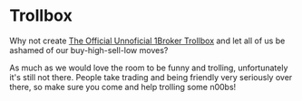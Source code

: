 # Trollbox

Why not create [The Official Unnoficial 1Broker Trollbox](http://t.me/Trollbox_1Broker)
and let all of us be ashamed of our buy-high-sell-low moves?

As much as we would love the room to be funny and trolling, unfortunately
it's still not there. People take trading and being friendly very seriously
over there, so make sure you come and help trolling some n00bs!


